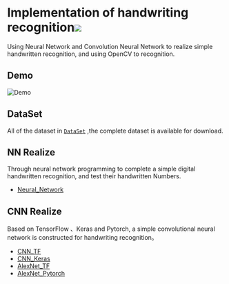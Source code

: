 # Implementation of handwriting recognition[![](https://img.shields.io/badge/-%E4%B8%AD%E6%96%87%E6%96%87%E6%A1%A3-brightgreen.svg)](https://github.com/laugh12321/Handwriting-Recognition/blob/master/README_CN.md)

Using Neural Network and Convolution Neural Network to realize simple handwritten recognition, and using OpenCV to recognition.

## Demo
![Demo](https://github.com/laugh12321/Handwriting-Recognition/blob/master/OpenCV%20Recognition/Demo.gif)

## DataSet

All of the dataset in  [`DataSet`](https://github.com/laugh12321/Handwriting-Recognition/tree/master/DataSet) ,the complete dataset is available for download.


## NN Realize

Through neural network programming to complete a simple digital handwritten recognition, and test their handwritten Numbers.
- [Neural_Network](https://nbviewer.jupyter.org/github/laugh12321/Handwriting-Recognition/blob/master/Neural_Network.ipynb)

## CNN Realize

Based on TensorFlow 、Keras and Pytorch, a simple convolutional neural network is constructed for handwriting recognition。

- [CNN_TF](https://nbviewer.jupyter.org/github/laugh12321/Handwriting-Recognition/blob/master/CNN_TF.ipynb)
- [CNN_Keras](https://nbviewer.jupyter.org/github/laugh12321/Handwriting-Recognition/blob/master/CNN_Keras.ipynb)
- [AlexNet_TF](https://nbviewer.jupyter.org/github/laugh12321/Handwriting-Recognition/blob/master/AlexNet_TF.ipynb)
- [AlexNet_Pytorch](https://nbviewer.jupyter.org/github/laugh12321/Handwriting-Recognition/blob/master/AlexNet_Pytorch.ipynb)